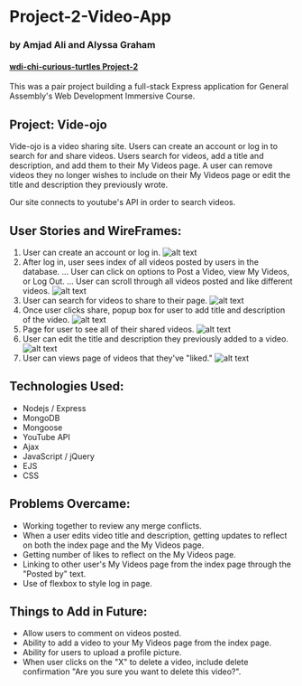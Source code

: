 # Project-2-Video-App
### by Amjad Ali and Alyssa Graham
#### [wdi-chi-curious-turtles Project-2](https://github.com/ga-chicago/Project-2/)

This was a pair project building a full-stack Express application for General Assembly's Web Development Immersive Course.

## Project: Vide-ojo
Vide-ojo is a video sharing site. Users can create an account or log in to search for and share videos. Users search for videos, add a title and description, and add them to their My Videos page. A user can remove videos they no longer wishes to include on their My Videos page or edit the title and description they previously wrote.

Our site connects to youtube's API in order to search videos.

## User Stories and WireFrames:

1. User can create an account or log in.
![alt text](public/wireframes/1-LogInPage.png)
2. After log in, user sees index of all videos posted by users in the database.
... User can click on options to Post a Video, view My Videos, or Log Out.
... User can scroll through all videos posted and like different videos.
![alt text](public/wireframes/2-IndexPage.png)
3. User can search for videos to share to their page. 
![alt text](public/wireframes/3-SearchPage.png)
4. Once user clicks share, popup box for user to add title and description of the video.
![alt text](public/wireframes/4-SearchPage2.png)
5. Page for user to see all of their shared videos.
![alt text](public/wireframes/5-UserShowPage.png)
6. User can edit the title and description they previously added to a video.
![alt text](public/wireframes/6-EditPage.png)
7. User can views page of videos that they've "liked."
![alt text](public/wireframes/7-MyLikedVideos.png)



## Technologies Used:
- Nodejs / Express
- MongoDB 
- Mongoose
- YouTube API
- Ajax
- JavaScript / jQuery
- EJS
- CSS

## Problems Overcame:
- Working together to review any merge conflicts.
- When a user edits video title and description, getting updates to reflect on both the index page and the My Videos page.
- Getting number of likes to reflect on the My Videos page.
- Linking to other user's My Videos page from the index page through the "Posted by" text.
- Use of flexbox to style log in page.

## Things to Add in Future:
- Allow users to comment on videos posted.
- Ability to add a video to your My Videos page from the index page.
- Ability for users to upload a profile picture.
- When user clicks on the "X" to delete a video, include delete confirmation "Are you sure you want to delete this video?".
